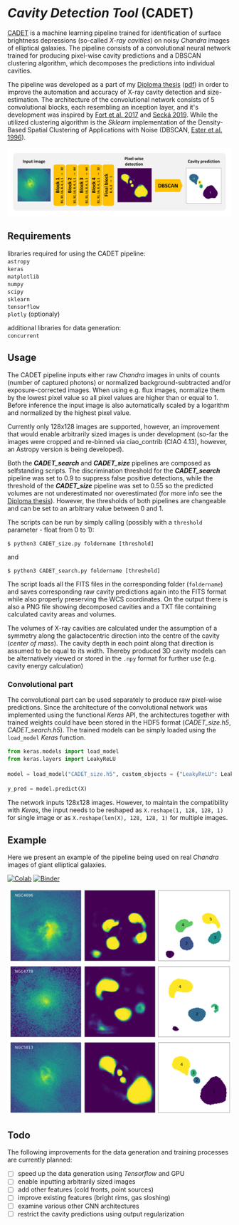 # *Cavity Detection Tool* (CADET)

[CADET](https://tomasplsek.github.io/CADET/) is a machine learning pipeline trained for identification of surface brightness depressions (so-called *X-ray cavities*) on noisy *Chandra* images of elliptical galaxies. The pipeline consists of a convolutional neural network trained for producing pixel-wise cavity predictions and a DBSCAN clustering algorithm, which decomposes the predictions into individual cavities.

The pipeline was developed as a part of my [Diploma thesis](https://is.muni.cz/th/x68od/?lang=en) ([pdf](pdfs/diploma_thesis.pdf)) in order to improve the automation and accuracy of X-ray cavity detection and size-estimation. The architecture of the convolutional network consists of 5 convolutional blocks, each resembling an inception layer, and it's development was inspired by [Fort et al. 2017](https://ui.adsabs.harvard.edu/abs/2017arXiv171200523F/abstract) and [Secká 2019](https://is.muni.cz/th/rnxoz/?lang=en;fakulta=1411). While the utilized clustering algorithm is the *Sklearn* implementation of the Density-Based Spatial Clustering of Applications with Noise (DBSCAN, [Ester et al. 1996](https://citeseerx.ist.psu.edu/viewdoc/summary?doi=10.1.1.121.9220)).

![Architecture](figures/architecture.png)

## Requirements

libraries required for using the CADET pipeline:\
`astropy`\
`keras`\
`matplotlib`\
`numpy`\
`scipy`\
`sklearn`\
`tensorflow`\
`plotly` (optionaly)

additional libraries for data generation:\
`concurrent`

## Usage

The CADET pipeline inputs either raw *Chandra* images in units of counts (number of captured photons) or normalized background-subtracted and/or exposure-corrected images. When using e.g. flux images, normalize them by the lowest pixel value so all pixel values are higher than or equal to 1. Before inference the input image is also automatically scaled by a logarithm and normalized by the highest pixel value. 

Currently only 128x128 images are supported, however, an improvement that would enable arbitrarily sized images is under development (so-far the images were cropped and re-binned via ciao_contrib (CIAO 4.13), however, an Astropy version is being developed).

Both the ***CADET_search*** and ***CADET_size*** pipelines are composed as selfstanding scripts. The discrimination threshold for the ***CADET_search*** pipeline was set to 0.9 to suppress false positive detections, while the threshold of the ***CADET_size*** pipeline was set to 0.55 so the predicted volumes are not underestimated nor overestimated (for more info see the [Diploma thesis](pdfs/diploma_thesis.pdf)). However, the thresholds of both pipelines are changeable and can be set to an arbitrary value between 0 and 1.

The scripts can be run by simply calling (possibly with a `threshold` parameter - float from 0 to 1):

```console
$ python3 CADET_size.py foldername [threshold]
```

and

```console
$ python3 CADET_search.py foldername [threshold]
```

The script loads all the FITS files in the corresponding folder (`foldername`) and saves corresponding raw cavity predictions again into the FITS format while also properly preserving the WCS coordinates. On the output there is also a PNG file showing decomposed cavities and a TXT file containing calculated cavity areas and volumes.

The volumes of X-ray cavities are calculated under the assumption of a symmetry along the galactocentric direction into the centre of the cavity (*center of mass*). The cavity depth in each point along that direction is assumed to be equal to its width. Thereby produced 3D cavity models can be alternatively viewed or stored in the `.npy` format for further use (e.g. cavity energy calculation)

### Convolutional part

The convolutional part can be used separately to produce raw pixel-wise predictions. Since the architecture of the convolutional network was implemented using the functional *Keras* API, the architectures together with trained weights could have been stored in the HDF5 format (*CADET_size.h5*, *CADET_search.h5*). The trained models can be simply loaded using the `load_model` *Keras* function.

```python
from keras.models import load_model
from keras.layers import LeakyReLU

model = load_model("CADET_size.h5", custom_objects = {"LeakyReLU": LeakyReLU})

y_pred = model.predict(X)
```

The network inputs 128x128 images. However, to maintain the compatibility with *Keras*, the input needs to be reshaped as `X.reshape(1, 128, 128, 1)` for single image or as `X.reshape(len(X), 128, 128, 1)` for multiple images.

## Example

Here we present an example of the pipeline being used on real *Chandra* images of giant elliptical galaxies.

[![Colab](https://colab.research.google.com/assets/colab-badge.svg)](https://colab.research.google.com/github/tomasplsek/CADET/blob/main/CADET_example_colab.ipynb) [![Binder](https://mybinder.org/badge_logo.svg)](https://mybinder.org/v2/gh/tomasplsek/CADET/HEAD?filepath=CADET_example_binder.ipynb)

![](example/decomposed/NGC4696_CADET_size.png)
![](example/decomposed/NGC4778_CADET_size.png)
![](example/decomposed/NGC5813_CADET_size.png)

## Todo

The following improvements for the data generation and training processes are currently planned:

- [ ] speed up the data generation using *Tensorflow* and GPU
- [ ] enable inputting arbitrarily sized images
- [ ] add other features (cold fronts, point sources)
- [ ] improve existing features (bright rims, gas sloshing)
- [ ] examine various other CNN architectures
- [ ] restrict the cavity predictions using output regularization
